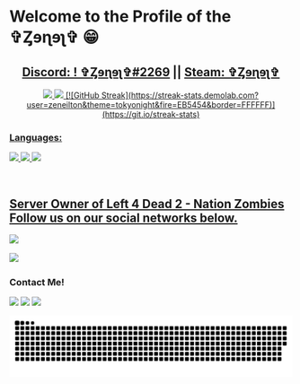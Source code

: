 <h1 align="left"><b>Welcome to the Profile of the ✞Ȥɘɳɘʅ✞ 😁</h1></b>

<div align="center">
 <h2><a href="http://nationzombies.org/discord">Discord: ! ✞Ȥɘɳɘʅ✞#2269</a><a> || </a><a href="https://steamcommunity.com/id/zenelgp/">Steam: ✞Ȥɘɳɘʅ✞</a></h2>
</div>

 <div align="center">
   <a href="https://github.com/Zeneilton">
   <img height="150em" src="https://github-readme-stats.vercel.app/api?username=zeneilton&show_icons=true&theme=tokyonight&include_all_commits=true&count_private=true"/>
   <img height="150em" src="https://github-readme-stats.vercel.app/api/top-langs/?username=zeneilton&layout=compact&langs_count=6&theme=tokyonight"/>
    [![GitHub Streak](https://streak-stats.demolab.com?user=zeneilton&theme=tokyonight&fire=EB5454&border=FFFFFF)](https://git.io/streak-stats)
</div>
<!-- </div>
<div style="display: inline_block">
  <img align="center" alt="Js" height="30" width="40" src="https://raw.githubusercontent.com/devicons/devicon/master/icons/javascript/javascript-original.svg">
  <img align="center" alt="HTML" height="30" width="40" src="https://raw.githubusercontent.com/devicons/devicon/master/icons/html5/html5-original.svg">
  <img align="center" alt="CSS" height="30" width="40" src="https://raw.githubusercontent.com/devicons/devicon/master/icons/css3/css3-original.svg">
  <img align="center" alt="PHP" height="50" width="60" src="https://cdn.jsdelivr.net/gh/devicons/devicon/icons/php/php-plain.svg">
</div> -->
    
<h3 align="left"><b>Languages:</h3></b>
<p align="left">
<img height="30" src="https://github.com/Zeneilton/icons/blob/main/icons-abilitys/html.png?raw=true"/>
<img height="30" src="https://github.com/Zeneilton/icons/blob/main/icons-abilitys/css.png?raw=true"/>
<img height="30" src="https://github.com/Zeneilton/icons/blob/main/icons-abilitys/js.png?raw=true"/>
<!--<img height="30" src="https://img.shields.io/badge/nodejs%20-%236da55f.svg?&style=for-the-badge&logo=node.js&logoColor=white"/>
<img height="30" src="https://img.shields.io/badge/reactjs%20-%2314354c.svg?&style=for-the-badge&logo=react&logoColor=whit"/>
<img height="30" src="https://img.shields.io/badge/MySQL-00000F?style=for-the-badge&logo=mysql&logoColor=white"/> -->
</p>
<br>
 
 <h2><b>Server Owner of Left 4 Dead 2 - Nation Zombies Follow us on our social networks below.</b></h2>
 
<div> 
   <a href="https://discord.gg/DnuFq97GQb" target="_blank"><img src="https://img.shields.io/badge/Discord-7289DA?style=for-the-badge&logo=discord&logoColor=white" target="_blank"></a> 

<!-- <a><iframe src="https://discordapp.com/widget?id=622102772417953792&theme=dark" width="350" height="500" allowtransparency="true" frameborder="0" sandbox="allow-popups allow-popups-to-escape-sandbox allow-same-origin allow-scripts"></iframe></a> -->

 <a href="https://www.youtube.com/channel/UC--1f9e7e7nZkeuPhJWVcBQ" target="_blank"><img src="https://img.shields.io/badge/YouTube-FF0000?style=for-the-badge&logo=youtube&logoColor=white" target="_blank"></a>
 
 ### Contact Me!
  <a href="https://instagram.com/zenel.gp" target="_blank"><img src="https://img.shields.io/badge/-Instagram-%23E4405F?style=for-the-badge&logo=instagram&logoColor=white" target="_blank"></a> 
  <a href = "mailto:zeneiltongranja@gmail.com"><img src="https://img.shields.io/badge/-Gmail-%23333?style=for-the-badge&logo=gmail&logoColor=white" target="_blank"></a>
  <a href="https://www.linkedin.com/in/zeneilton-granja/" target="_blank"><img src="https://img.shields.io/badge/-LinkedIn-%230077B5?style=for-the-badge&logo=linkedin&logoColor=white" target="_blank"></a>

![Snake animation](https://github.com/zeneilton/zeneilton/blob/output/github-contribution-grid-snake.svg)
</div>

